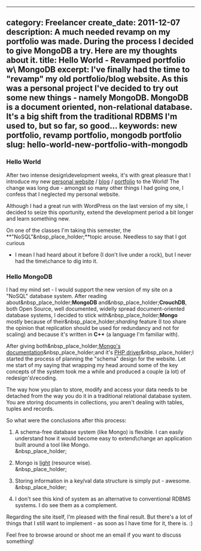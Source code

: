 ----
category: Freelancer
create_date: 2011-12-07
description: A much needed revamp on my portfolio was made. During the process I decided to give MongoDB a try. Here are my thoughts about it.
title: Hello World - Revamped portfolio w\ MongoDB
excerpt: I've finally had the time to "revamp" my old portfolio/blog website. As this was a personal project I've decided to try out some new things - namely MongoDB. MongoDB is a document oriented, non-relational database. It's a big shift from the traditional RDBMS I'm used to, but so far, so good...
keywords: new portfolio, revamp portfolio, mongodb portfolio
slug: hello-world-new-portfolio-with-mongodb
----

### Hello World

After two intense design\development weeks, it's with great pleasure that I
introduce my new [personal website](http://diogoosorio.com) /
[blog](http://diogoosorio.com/blog) /
[portfolio](http://diogoosorio.com/portfolio) to the World! The change was
long due - amongst so many other things I had going one, I confess that I
neglected my personal website.

Although I had a great run with WordPress on the last version of my site, I
decided to seize this oportunity, extend the development period a bit longer
and learn something new.

On one of the classes I'm taking this semester, the
**"NoSQL"&nbsp_place_holder;**topic arouse. Needless to say that I got curious
- I mean I had heard about it before (I don't live under a rock), but I never
had the time\chance to dig into it.

### Hello MongoDB

I had my mind set - I would support the new version of my site on a "NoSQL"
database system. After reading about&nbsp_place_holder;**MongoDB**
and&nbsp_place_holder;**CrouchDB**, both Open Source, well documented, widelly
spread document-oriented database systems, I decided to stick
with&nbsp_place_holder;**Mongo** mostly because of
their&nbsp_place_holder;_sharding_ feature (I too share the opinion that
replication should be used for redundancy and not for scaling) and because
it's written in **C++** (a language I'm familiar with).

After giving both&nbsp_place_holder;[Mongo's
documentation](http://www.mongodb.org/display/DOCS/Home)&nbsp_place_holder;and
it's [PHP
driver](http://pt.php.net/manual/en/book.mongo.php)&nbsp_place_holder;I
started the process of planning the "schema" design for the website. Let me
start of my saying that wrapping my head around some of the key concepts of
the system took me a while and produced a couple (a lot) of
redesign's\recoding.

The way how you plan to store, modify and access your data needs to be
detached from the way you do it in a traditional relational database system.
You are storing documents in collections, you aren't dealing with tables,
tuples and records.

So what were the conclusions after this process:

  1. A schema-free database system (like Mongo) is flexible. I can easily understand how it would become easy to extend\change an application built around a tool like Mongo.  
&nbsp_place_holder;

  2. Mongo is [light](http://mysqlha.blogspot.com/2010/09/mysql-versus-mongodb-yet-another-silly.html) (resource wise).  
&nbsp_place_holder;

  3. Storing information in a key/val data structure is simply put - awesome.  
&nbsp_place_holder;

  4. I don't see this kind of system as an alternative to conventional RDBMS systems. I do see them as a complement.

Regarding the site itself, I'm pleased with the final result. But there's a
lot of things that I still want to implement - as soon as I have time for it,
there is. :)

Feel free to browse around or shoot me an email if you want to discuss
something!

